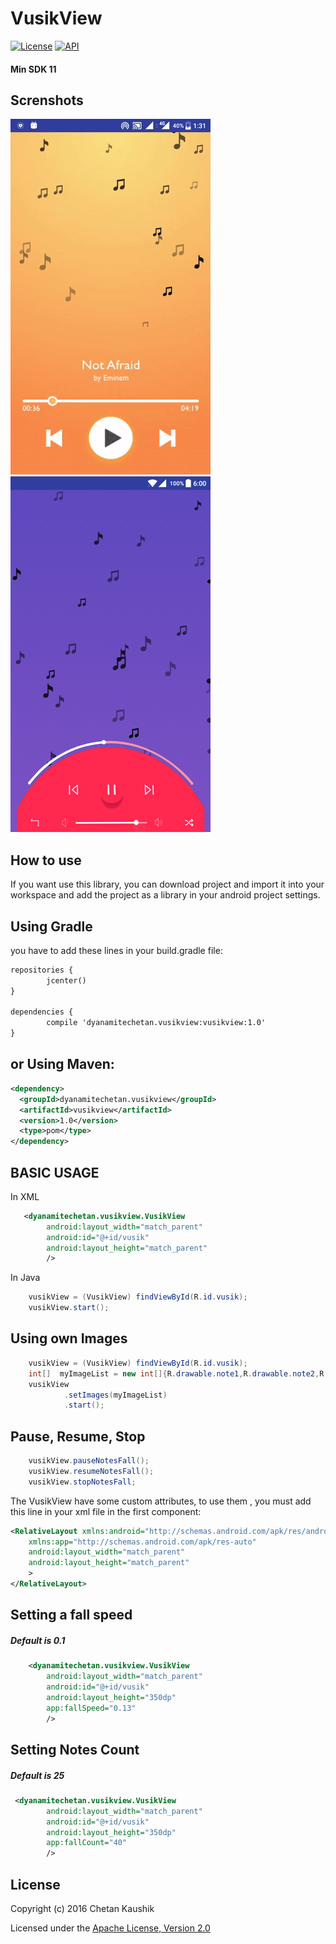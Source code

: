 # VusikView

[![License](https://img.shields.io/badge/License-Apache%202-blue.svg)](http://www.apache.org/licenses/LICENSE-2.0.html)
[![API](https://img.shields.io/badge/API-11%2B-brightred.svg)](https://github.com/dynamitechetan/FogView_Library)
#### Min SDK 11
## Screnshots

![Screenshot](screenshot/screen1.gif)    ![Screenshot](screenshot/screen2.png)


## How to use

If you want use this library, you can download project and import it into your workspace and add the project as a library in your android project settings.

## Using Gradle
you have to add these lines in your build.gradle file:
```xml
repositories {
        jcenter()
}

dependencies {
        compile 'dyanamitechetan.vusikview:vusikview:1.0'
}
```

## or Using Maven:
```xml
<dependency>
  <groupId>dyanamitechetan.vusikview</groupId>
  <artifactId>vusikview</artifactId>
  <version>1.0</version>
  <type>pom</type>
</dependency>
```


## BASIC USAGE
In XML
```xml
   <dyanamitechetan.vusikview.VusikView
        android:layout_width="match_parent"
        android:id="@+id/vusik"
        android:layout_height="match_parent"
        />
```
In Java    
```java
    vusikView = (VusikView) findViewById(R.id.vusik);
    vusikView.start();
```
## Using own Images 
```java
    vusikView = (VusikView) findViewById(R.id.vusik);
    int[]  myImageList = new int[]{R.drawable.note1,R.drawable.note2,R.drawable.note4};
    vusikView
            .setImages(myImageList)
            .start();
```
## Pause, Resume, Stop
```java
    vusikView.pauseNotesFall();
    vusikView.resumeNotesFall();
    vusikView.stopNotesFall;
```
The VusikView have some custom attributes, to use them , you must add this line in your xml file in the first component:
```xml
<RelativeLayout xmlns:android="http://schemas.android.com/apk/res/android"
    xmlns:app="http://schemas.android.com/apk/res-auto"
    android:layout_width="match_parent"
    android:layout_height="match_parent"
    >
</RelativeLayout>
```

## Setting a fall speed
##### Default is 0.1
```xml
    <dyanamitechetan.vusikview.VusikView
        android:layout_width="match_parent"
        android:id="@+id/vusik"
        android:layout_height="350dp"
        app:fallSpeed="0.13"
        />
```
## Setting Notes Count 
##### Default is 25
```xml
 <dyanamitechetan.vusikview.VusikView
        android:layout_width="match_parent"
        android:id="@+id/vusik"
        android:layout_height="350dp"
        app:fallCount="40"
        />
```


## License
Copyright (c) 2016 Chetan Kaushik

Licensed under the [Apache License, Version 2.0](http://www.apache.org/licenses/LICENSE-2.0.html)
